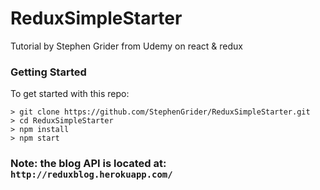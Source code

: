 # ReduxSimpleStarter

Tutorial by Stephen Grider from Udemy on react & redux

### Getting Started

To get started with this repo:

```
> git clone https://github.com/StephenGrider/ReduxSimpleStarter.git
> cd ReduxSimpleStarter
> npm install
> npm start
```

### Note: the blog API is located at: `http://reduxblog.herokuapp.com/`

